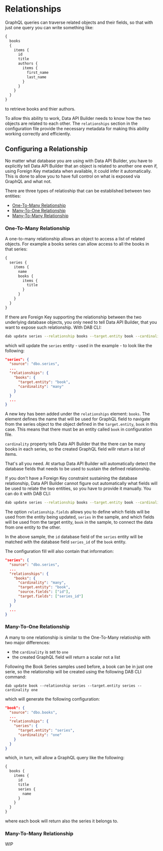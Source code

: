 # Relationships

GraphQL queries can traverse related objects and their fields, so that with just one query you can write something like:

```graphql
{
  books
  {
    items {
      id
      title    
      authors {
        items {
          first_name
          last_name
        }
      }
    }
  }
}
```

to retrieve books and thier authors. 

To allow this ability to work, Data API Builder needs to know how the two objects are related to each other. The `relationships` section in the configuration file provide the necessary metadata for making this ability working correctly and efficiently.

## Configuring a Relationship

No matter what database you are using with Data API Builder, you have to explicitly tell Data API Builder that an object is related to another one even if, using Foreign Key metadata when available, it could infer it automatically. This is done to allow you to have full control on what is exposed via GraphQL and what not.

There are three types of relatioship that can be established between two entities:
- [One-To-Many Relationship](#one-to-many-relationship)
- [Many-To-One Relationship](#many-to-one-relationship)
- [Many-To-Many Relationship](#many-to-many-relationship)

### One-To-Many Relationship

A one-to-many relationship allows an object to access a list of related objects. For example a books series can allow access to all the books in that series:

```graphql
{
  series {
    items {
      name
      books {
        items {
          title
        }
      }
    }
  }
}
```

If there are Foreign Key supporting the relationship between the two underlying database objects, you only need to tell Data API Builder, that you want to expose such relationship. With DAB CLI:

```bash
dab update series --relationship books --target.entity book --cardinality many 
```

which will update the `series` entity - used in the example - to look like the following:

```json
"series": {
  "source": "dbo.series",
  ...
  "relationships": {
    "books": {
      "target.entity": "book",
      "cardinality": "many"    
    }
  }
  ...
}
```

A new key has been added under the `relationships` element: `books`. The element defines the name that will be used for GraphQL field to navigate from the series object to the object defined in the `target.entity`, `book` in this case. This means that there must be an entity called `book` in configuration file. 

`cardinality` property tells Data API Builder that the there can be many books in each series, so the created GraphQL field willr return a list of items.

That's all you need. At startup Data API Builder will automatically detect the database fields that needs to be used to sustain the defined relationship.

If you don't have a Foreign Key constraint sustaining the database relationship, Data API Builder cannot figure out automatically what fields will be used to relate the two entities, so you have to provide it manually. You can do it with DAB CLI:

```bash
dab update series --relationship books --target.entity book --cardinality many  --relationship.fields "id:series_id"
```

The option `relationship.fields` allows you to define which fields will be used from the entity being updated, `series` in the sample, and which fields will be used from the target entity, `book` in the sample, to connect the data from one entity to the other. 

In the above sample, the `id` database field of the `series` entity will be matched with the database field `series_id` of the `book` entity.

The configuration fill will also contain that information:

```json
"series": {
  "source": "dbo.series",
  ...
  "relationships": {
    "books": {
      "cardinality": "many",
      "target.entity": "book",
      "source.fields": ["id"],
      "target.fields": ["series_id"]
    }    
  }
  ...
}
```

### Many-To-One Relationship

A many to one relationship is similar to the One-To-Many relatioship with two major differences:
- the `cardinality` is set to `one`
- the created GraphQL field will return a scalar not a list

Following the Book Series samples used before, a book can be in just one serie, so the relationship will be created using the following DAB CLI command:

```
dab update book --relationship series --target.entity series --cardinality one
```

which will generate the following configuration:

```json
"book": {
  "source": "dbo.books",
  ...
  "relationships": {       
    "series": {
      "target.entity": "series",
      "cardinality": "one"
    }
  }
}
```

which, in turn, will allow a GraphQL query like the following:

```graphql
{
  books {
    items {
      id
      title    
      series {
        name
      }
    }
  }
}
```

where each book will return also the series it belongs to.

### Many-To-Many Relationship

WIP

